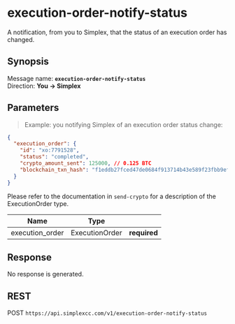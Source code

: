 # execution-order-notify-status #

A notification, from you to Simplex, that the status of an execution order has changed.

## Synopsis ##

Message name: **`execution-order-notify-status`**  
Direction: **You &rarr; Simplex**

## Parameters ##

> Example: you notifying Simplex of an execution order status change:

```json
{
  "execution_order": {
    "id": "xo:7791528",
    "status": "completed",
    "crypto_amount_sent": 125000, // 0.125 BTC
    "blockchain_txn_hash": "f1eddb27fced47de0684f913714b43e589f23fbb9ef17ceaa9f75e290f1541af"
  }
}
```

Please refer to the documentation in `send-crypto` for a description of the ExecutionOrder type.

Name            | Type           |   |
--------------- | -------------- | - |
execution_order | ExecutionOrder | **required**

## Response ##

No response is generated.

## REST ##

<span class="http-verb http-post">POST</span> `https://api.simplexcc.com/v1/execution-order-notify-status`

[modeline]: # ( vim: set ts=2 sw=2 expandtab wrap linebreak: )
